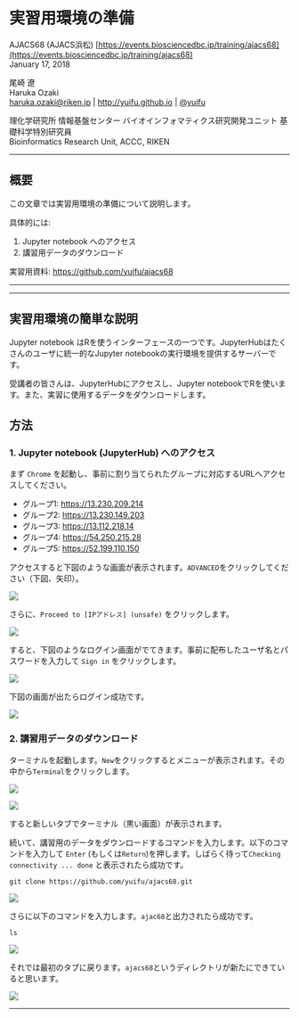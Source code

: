 # 実習用環境の準備

AJACS68 (AJACS浜松) [https://events.biosciencedbc.jp/training/ajacs68](https://events.biosciencedbc.jp/training/ajacs68)  
January 17, 2018

尾崎 遼  
Haruka Ozaki  
haruka.ozaki@riken.jp | http://yuifu.github.io | [@yuifu](https://twitter.com/yuifu)

理化学研究所 情報基盤センター バイオインフォマティクス研究開発ユニット 基礎科学特別研究員  
Bioinformatics Research Unit, ACCC, RIKEN


----

## 概要

この文章では実習用環境の準備について説明します。

具体的には:

1. Jupyter notebook へのアクセス
2. 講習用データのダウンロード

実習用資料: https://github.com/yuifu/ajacs68

----


----

## 実習用環境の簡単な説明

Jupyter notebook はRを使うインターフェースの一つです。JupyterHubはたくさんのユーザに統一的なJupyter notebookの実行環境を提供するサーバーです。

受講者の皆さんは、JupyterHubにアクセスし、Jupyter notebookでRを使います。また、実習に使用するデータをダウンロードします。


## 方法
### 1. Jupyter notebook (JupyterHub) へのアクセス

まず `Chrome` を起動し、事前に割り当てられたグループに対応するURLへアクセスしてください。

- グループ1: https://13.230.209.214
- グループ2: https://13.230.149.203
- グループ3: https://13.112.218.14
- グループ4: https://54.250.215.28
- グループ5: https://52.199.110.150



アクセスすると下図のような画面が表示されます。`ADVANCED`をクリックしてください（下図、矢印）。

![](assets/tutorial_00_prepare_environment-bc64f.png)

さらに、`Proceed to [IPアドレス] (unsafe)` をクリックします。

![](assets/tutorial_00_prepare_environment-4c1ef.png)

すると、下図のようなログイン画面がでてきます。事前に配布したユーザ名とパスワードを入力して `Sign in` をクリックします。

![](assets/tutorial_00_prepare_environment-436c2.png)

下図の画面が出たらログイン成功です。

![](assets/tutorial_00_prepare_environment-5f577.png)

### 2. 講習用データのダウンロード

ターミナルを起動します。`New`をクリックするとメニューが表示されます。その中から`Terminal`をクリックします。

![](assets/tutorial_00_prepare_environment-b32a0.png)

![](assets/tutorial_00_prepare_environment-646f1.png)

すると新しいタブでターミナル（黒い画面）が表示されます。

続いて、講習用のデータをダウンロードするコマンドを入力します。以下のコマンドを入力して `Enter` (もしくは`Return`)を押します。しばらく待って`Checking connectivity ... done` と表示されたら成功です。

```
git clone https://github.com/yuifu/ajacs68.git
```

![](assets/tutorial_00_prepare_environment-1f498.png)

さらに以下のコマンドを入力します。`ajac68`と出力されたら成功です。

```
ls
```

![](assets/tutorial_00_prepare_environment-71f59.png)

それでは最初のタブに戻ります。`ajacs68`というディレクトリが新たにできていると思います。

![](assets/tutorial_00_prepare_environment-109e3.png)


----

